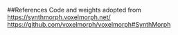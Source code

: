 ##References
Code and weights adopted from
https://synthmorph.voxelmorph.net/
https://github.com/voxelmorph/voxelmorph#SynthMorph
